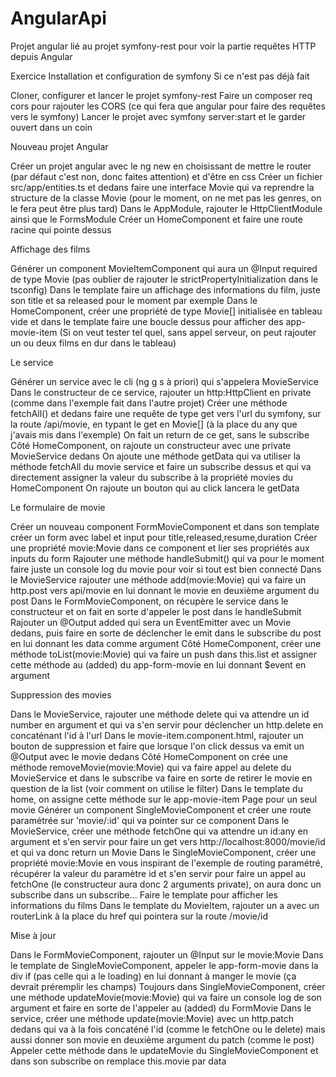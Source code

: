 # AngularApi

Projet angular lié au projet symfony-rest pour voir la partie requêtes HTTP depuis Angular

Exercice
Installation et configuration de symfony
Si ce n'est pas déjà fait

Cloner, configurer et lancer le projet symfony-rest
Faire un composer req cors pour rajouter les CORS (ce qui fera que angular pour faire des requêtes vers le symfony)
Lancer le projet avec symfony server:start et le garder ouvert dans un coin

Nouveau projet Angular

Créer un projet angular avec le ng new en choisissant de mettre le router (par défaut c'est non, donc faites attention) et d'être en css
Créer un fichier src/app/entities.ts et dedans faire une interface Movie qui va reprendre la structure de la classe Movie (pour le moment, on ne met pas les genres, on le fera peut être plus tard)
Dans le AppModule, rajouter le HttpClientModule ainsi que le FormsModule
Créer un HomeComponent et faire une route racine qui pointe dessus

Affichage des films

Générer un component MovieItemComponent qui aura un @Input required de type Movie (pas oublier de rajouter le strictPropertyInitialization dans le tsconfig)
Dans le template faire un affichage des informations du film, juste son title et sa released pour le moment par exemple
Dans le HomeComponent, créer une propriété de type Movie[] initialisée en tableau vide et dans le template faire une boucle dessus pour afficher des app-movie-item
(Si on veut tester tel quel, sans appel serveur, on peut rajouter un ou deux films en dur dans le tableau)

Le service

Générer un service avec le cli (ng g s à priori) qui s'appelera MovieService
Dans le constructeur de ce service, rajouter un http:HttpClient en private (comme dans l'exemple fait dans l'autre projet)
Créer une méthode fetchAll() et dedans faire une requête de type get vers l'url du symfony, sur la route /api/movie, en typant le get en Movie[] (à la place du any que j'avais mis dans l'exemple)
On fait un return de ce get, sans le subscribe
Côté HomeComponent, on rajoute un constructeur avec une private MovieService dedans
On ajoute une méthode getData qui va utiliser la méthode fetchAll du movie service et faire un subscribe dessus et qui va directement assigner la valeur du subscribe à la propriété movies du HomeComponent
On rajoute un bouton qui au click lancera le getData

Le formulaire de movie

Créer un nouveau component FormMovieComponent et dans son template créer un form avec label et input pour title,released,resume,duration
Créer une propriété movie:Movie dans ce component et lier ses propriétés aux inputs du form
Rajouter une méthode handleSubmit() qui va pour le moment faire juste un console log du movie pour voir si tout est bien connecté
Dans le MovieService rajouter une méthode add(movie:Movie) qui va faire un http.post vers api/movie en lui donnant le movie en deuxième argument du post
Dans le FormMovieComponent, on récupère le service dans le constructeur et on fait en sorte d'appeler le post dans le handleSubmit
Rajouter un @Output added qui sera un EventEmitter avec un Movie dedans, puis faire en sorte de déclencher le emit dans le subscribe du post en lui donnant les data comme argument
Côté HomeComponent, créer une méthode toList(movie:Movie) qui va faire un push dans this.list et assigner cette méthode au (added) du app-form-movie en lui donnant $event en argument


Suppression des movies 

Dans le MovieService, rajouter une méthode delete qui va attendre un id number en argument et qui va s'en servir pour déclencher un http.delete en concaténant l'id à l'url
Dans le movie-item.component.html, rajouter un bouton de suppression et faire que lorsque l'on click dessus va emit un @Output avec le movie dedans
Côté HomeComponent on crée une méthode removeMovie(movie:Movie) qui va faire appel au delete du MovieService et dans le subscribe va faire en sorte de retirer le movie en question de la list (voir comment on utilise le filter)
Dans le template du home, on assigne cette méthode sur le app-movie-item
Page pour un seul movie
Générer un component SingleMovieComponent et créer une route paramétrée sur 'movie/:id' qui va pointer sur ce component
Dans le MovieService, créer une méthode fetchOne qui va attendre un id:any en argument et s'en servir pour faire un get vers http://localhost:8000/movie/id et qui va donc return un Movie
Dans le SingleMovieComponent, créer une propriété movie:Movie en vous inspirant de l'exemple de routing paramétré, récupérer la valeur du paramètre id et s'en servir pour faire un appel au fetchOne (le constructeur aura donc 2 arguments private), on aura donc un subscribe dans un subscribe...
Faire le template pour afficher les informations du films
Dans le template du MovieItem, rajouter un a avec un routerLink à la place du href qui pointera sur la route /movie/id


Mise à jour

Dans le FormMovieComponent, rajouter un @Input sur le movie:Movie
Dans le template de SingleMovieComponent, appeler le app-form-movie dans la div if (pas celle qui a le loading) en lui donnant à manger le movie (ça devrait préremplir les champs)
Toujours dans SingleMovieComponent, créer une méthode updateMovie(movie:Movie) qui va faire un console log de son argument et faire en sorte de l'appeler au (added) du FormMovie
Dans le service, créer une méthode update(movie:Movie) avec un http.patch dedans qui va à la fois concaténé l'id (comme le fetchOne ou le delete) mais aussi donner son movie en deuxième argument du patch (comme le post)
Appeler cette méthode dans le updateMovie du SingleMovieComponent et dans son subscribe on remplace this.movie par data
